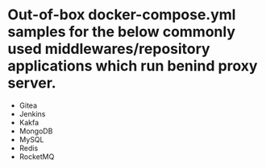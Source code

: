 # Out-of-box docker-compose.yml samples for the below commonly used middlewares/repository applications which run benind proxy server.
- Gitea
- Jenkins
- Kakfa
- MongoDB
- MySQL
- Redis
- RocketMQ